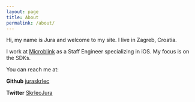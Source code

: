 ```yaml
---
layout: page
title: About
permalink: /about/
---
```


Hi, my name is Jura and welcome to my site. I live in Zagreb, Croatia.

I work at [Microblink](https://microblink.com) as a Staff Engineer specializing in iOS. My focus is on the SDKs.

You can reach me at:

**Github** [juraskrlec](https://github.com/juraskrlec)

**Twitter** [SkrlecJura](https://twitter.com/SkrlecJura)
